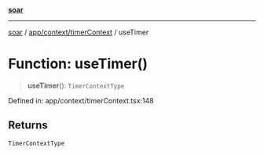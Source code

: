 [**soar**](../../../../README.md)

***

[soar](../../../../modules.md) / [app/context/timerContext](../README.md) / useTimer

# Function: useTimer()

> **useTimer**(): `TimerContextType`

Defined in: app/context/timerContext.tsx:148

## Returns

`TimerContextType`
